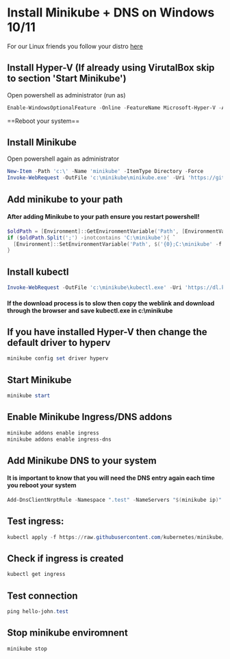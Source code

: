 
# Install Minikube + DNS on Windows 10/11
For our Linux friends you follow your distro [here](https://minikube.sigs.k8s.io/docs/start/)

## Install Hyper-V (If already using VirutalBox skip to section 'Start Minikube')
Open powershell as administrator (run as) 
```powershell
Enable-WindowsOptionalFeature -Online -FeatureName Microsoft-Hyper-V -All
```
==Reboot your system==

## Install Minikube
Open powershell again as administrator
```powershell
New-Item -Path 'c:\' -Name 'minikube' -ItemType Directory -Force
Invoke-WebRequest -OutFile 'c:\minikube\minikube.exe' -Uri 'https://github.com/kubernetes/minikube/releases/latest/download/minikube-windows-amd64.exe' -UseBasicParsing
```

## Add minikube to your path 
#### After adding Minikube to your path ensure you restart powershell!
```powershell 
$oldPath = [Environment]::GetEnvironmentVariable('Path', [EnvironmentVariableTarget]::Machine)
if ($oldPath.Split(';') -inotcontains 'C:\minikube'){ `
  [Environment]::SetEnvironmentVariable('Path', $('{0};C:\minikube' -f $oldPath), [EnvironmentVariableTarget]::Machine) `
}
```


## Install kubectl 
```powershell
Invoke-WebRequest -OutFile 'c:\minikube\kubectl.exe' -Uri 'https://dl.k8s.io/release/v1.23.0/bin/windows/amd64/kubectl.exe' -UseBasicParsing
```
#### If the download process is to slow then copy the weblink and download through the browser and save kubectl.exe in c:\minikube

## If you have installed Hyper-V then change the default driver to hyperv
```powershell 
minikube config set driver hyperv 
```

## Start Minikube
```powershell 
minikube start 
```

## Enable Minikube Ingress/DNS addons
```powershell
minikube addons enable ingress
minikube addons enable ingress-dns
```

## Add Minikube DNS to your system 
#### It is important to know that you will need the DNS entry again each time you reboot your system
```powershell
Add-DnsClientNrptRule -Namespace ".test" -NameServers "$(minikube ip)"
```

## Test ingress: 
```powershell 
kubectl apply -f https://raw.githubusercontent.com/kubernetes/minikube/master/deploy/addons/ingress-dns/example/example.yaml
```

## Check if ingress is created
```powershell
kubectl get ingress
```

## Test connection
```powershell 
ping hello-john.test
```

## Stop minikube enviromnent
```powershell
minikube stop
``` 


